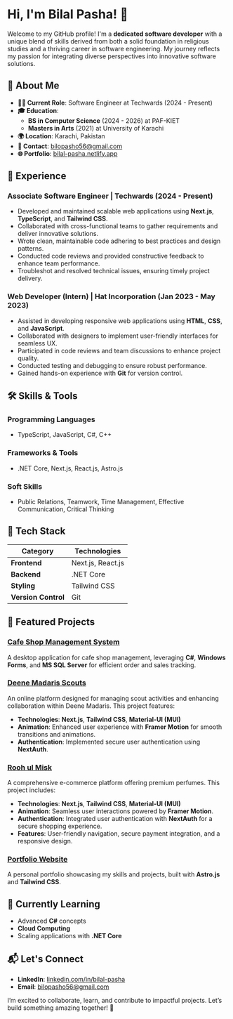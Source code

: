 # Hi, I'm Bilal Pasha! 👋

Welcome to my GitHub profile! I'm a **dedicated software developer** with a unique blend of skills derived from both a solid foundation in religious studies and a thriving career in software engineering. My journey reflects my passion for integrating diverse perspectives into innovative software solutions.

## 🌟 About Me

- **👨‍💻 Current Role**: Software Engineer at Techwards (2024 - Present)
- **🎓 Education**: 
  - **BS in Computer Science** (2024 - 2026) at PAF-KIET
  - **Masters in Arts** (2021) at University of Karachi
- **🌍 Location**: Karachi, Pakistan
- **📧 Contact**: [bilopasho56@gmail.com](mailto:billopasho56@gmail.com)
- **🌐 Portfolio**: [bilal-pasha.netlify.app](https://bilal-pasha.netlify.app)

## 💼 Experience

### **Associate Software Engineer | Techwards (2024 - Present)**
- Developed and maintained scalable web applications using **Next.js**, **TypeScript**, and **Tailwind CSS**.
- Collaborated with cross-functional teams to gather requirements and deliver innovative solutions.
- Wrote clean, maintainable code adhering to best practices and design patterns.
- Conducted code reviews and provided constructive feedback to enhance team performance.
- Troubleshot and resolved technical issues, ensuring timely project delivery.

### **Web Developer (Intern) | Hat Incorporation (Jan 2023 - May 2023)**
- Assisted in developing responsive web applications using **HTML**, **CSS**, and **JavaScript**.
- Collaborated with designers to implement user-friendly interfaces for seamless UX.
- Participated in code reviews and team discussions to enhance project quality.
- Conducted testing and debugging to ensure robust performance.
- Gained hands-on experience with **Git** for version control.

## 🛠 Skills & Tools

### **Programming Languages**
- TypeScript, JavaScript, C#, C++

### **Frameworks & Tools**
- .NET Core, Next.js, React.js, Astro.js

### **Soft Skills**
- Public Relations, Teamwork, Time Management, Effective Communication, Critical Thinking

## 🔧 Tech Stack

| Category          | Technologies            |
|-------------------|-------------------------|
| **Frontend**      | Next.js, React.js       |
| **Backend**       | .NET Core               |
| **Styling**       | Tailwind CSS            |
| **Version Control**| Git                     |

## 🚀 Featured Projects

### [Cafe Shop Management System](https://github.com/your-username/cafe-shop-management-system)
A desktop application for cafe shop management, leveraging **C#**, **Windows Forms**, and **MS SQL Server** for efficient order and sales tracking.

### [Deene Madaris Scouts](https://deene-madaris-scouts.vercel.app/)
An online platform designed for managing scout activities and enhancing collaboration within Deene Madaris. This project features:
- **Technologies**: **Next.js**, **Tailwind CSS**, **Material-UI (MUI)**
- **Animation**: Enhanced user experience with **Framer Motion** for smooth transitions and animations.
- **Authentication**: Implemented secure user authentication using **NextAuth**.

### [Rooh ul Misk](https://roohulmisk.com)
A comprehensive e-commerce platform offering premium perfumes. This project includes:
- **Technologies**: **Next.js**, **Tailwind CSS**, **Material-UI (MUI)**
- **Animation**: Seamless user interactions powered by **Framer Motion**.
- **Authentication**: Integrated user authentication with **NextAuth** for a secure shopping experience.
- **Features**: User-friendly navigation, secure payment integration, and a responsive design.

### [Portfolio Website](https://bilal-pasha.netlify.app)
A personal portfolio showcasing my skills and projects, built with **Astro.js** and **Tailwind CSS**.

## 🌱 Currently Learning

- Advanced **C#** concepts
- **Cloud Computing**
- Scaling applications with **.NET Core**

## 📬 Let's Connect

- **LinkedIn**: [linkedin.com/in/bilal-pasha](https://www.linkedin.com/in/bilal-pasha-ab71b1242/)
- **Email**: [bilopasho56@gmail.com](mailto:bilopasho56@gmail.com)

I’m excited to collaborate, learn, and contribute to impactful projects. Let’s build something amazing together! 🚀

